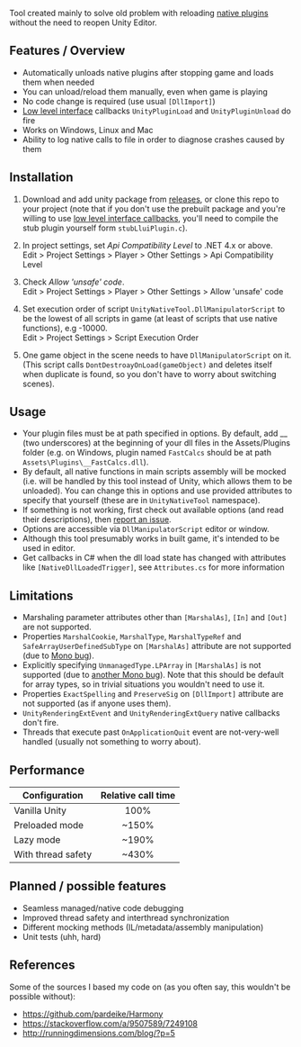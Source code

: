 Tool created mainly to solve old problem with reloading [native plugins](https://docs.unity3d.com/Manual/NativePlugins.html) without the need to reopen Unity Editor.

## Features / Overview

- Automatically unloads native plugins after stopping game and loads them when needed
- You can unload/reload them manually, even when game is playing
- No code change is required (use usual `[DllImport]`)
- [Low level interface](https://docs.unity3d.com/Manual/NativePluginInterface.html) callbacks `UnityPluginLoad` and `UnityPluginUnload` do fire
- Works on Windows, Linux and Mac
- Ability to log native calls to file in order to diagnose crashes caused by them

## Installation

1. Download and add unity package from [releases](https://github.com/MCpiroman/UnityNativeTool/releases), or clone this repo to your project (note that if you don't use the prebuilt package and you're willing to use [low level interface callbacks](https://docs.unity3d.com/Manual/NativePluginInterface.html), you'll need to compile the stub plugin yourself form `stubLluiPlugin.c`).

2. In project settings, set _Api Compatibility Level_ to .NET 4.x or above.  
   Edit > Project Settings > Player > Other Settings > Api Compatibility Level
   
3. Check _Allow 'unsafe' code_.  
   Edit > Project Settings > Player > Other Settings > Allow 'unsafe' code

4. Set execution order of script `UnityNativeTool.DllManipulatorScript` to be the lowest of all scripts in game (at least of scripts that use native functions), e.g -10000.  
   Edit > Project Settings > Script Execution Order

5. One game object in the scene needs to have `DllManipulatorScript` on it. (This script calls `DontDestroayOnLoad(gameObject)` and deletes itself when duplicate is found, so you don't have to worry about switching scenes).

## Usage
- Your plugin files must be at path specified in options. By default, add __ (two underscores) at the beginning of your dll files in the Assets/Plugins folder (e.g. on Windows, plugin named `FastCalcs` should be at path `Assets\Plugins\__FastCalcs.dll`).
- By default, all native functions in main scripts assembly will be mocked (i.e. will be handled by this tool instead of Unity, which allows them to be unloaded). You can change this in options and use provided attributes to specify that yourself (these are in `UnityNativeTool`  namespace).
- If something is not working, first check out available options (and read their descriptions), then [report an issue](https://github.com/mcpiroman/UnityNativeTool/issues/new).
- Options are accessible via `DllManipulatorScript` editor or window.
- Although this tool presumably works in built game, it's intended to be used in editor.
- Get callbacks in C# when the dll load state has changed with attributes like `[NativeDllLoadedTrigger]`, see `Attributes.cs` for more information

## Limitations
- Marshaling parameter attributes other than `[MarshalAs]`, `[In]` and `[Out]` are not supported.
- Properties `MarshalCookie`, `MarshalType`, `MarshalTypeRef` and `SafeArrayUserDefinedSubType` on `[MarshalAs]` attribute are not supported (due to [Mono bug](https://github.com/mono/mono/issues/12747)).
- Explicitly specifying `UnmanagedType.LPArray` in `[MarshalAs]` is not supported (due to [another Mono bug](https://github.com/mono/mono/issues/16570)). Note that this should be default for array types, so in trivial situations you wouldn't need to use it.
- Properties `ExactSpelling` and `PreserveSig` on `[DllImport]` attribute are not supported (as if anyone uses them).
- `UnityRenderingExtEvent` and `UnityRenderingExtQuery` native callbacks don't fire.
- Threads that execute past `OnApplicationQuit` event are not-very-well handled (usually not something to worry about).

## Performance

| Configuration | Relative call time |
| --- |:---:|
| Vanilla Unity | 100% |
| Preloaded mode | ~150% |
| Lazy mode | ~190% |
| With thread safety | ~430% |

## Planned / possible features
- Seamless managed/native code debugging
- Improved thread safety and interthread synchronization
- Different mocking methods (IL/metadata/assembly manipulation)
- Unit tests (uhh, hard)

## References
Some of the sources I based my code on (as you often say, this wouldn't be possible without):
- https://github.com/pardeike/Harmony
- https://stackoverflow.com/a/9507589/7249108
- http://runningdimensions.com/blog/?p=5
